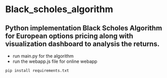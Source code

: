 # Black_scholes_algorithm
## Python implementation Black Scholes Algorithm for European options pricing along with visualization dashboard to analysis the returns.<br>


- run main.py for the algorithm
- run the webapp.js file for online webapp


```bash
pip install requirements.txt
```

